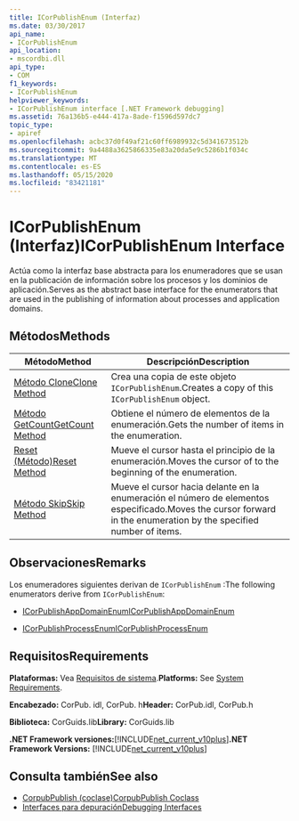 ```yaml
---
title: ICorPublishEnum (Interfaz)
ms.date: 03/30/2017
api_name:
- ICorPublishEnum
api_location:
- mscordbi.dll
api_type:
- COM
f1_keywords:
- ICorPublishEnum
helpviewer_keywords:
- ICorPublishEnum interface [.NET Framework debugging]
ms.assetid: 76a136b5-e444-417a-8ade-f1596d597dc7
topic_type:
- apiref
ms.openlocfilehash: acbc37d0f49af21c60ff6989932c5d341673512b
ms.sourcegitcommit: 9a4488a3625866335e83a20da5e9c5286b1f034c
ms.translationtype: MT
ms.contentlocale: es-ES
ms.lasthandoff: 05/15/2020
ms.locfileid: "83421181"
---
```

# <a name="icorpublishenum-interface"></a><span data-ttu-id="a6a15-102">ICorPublishEnum (Interfaz)</span><span class="sxs-lookup"><span data-stu-id="a6a15-102">ICorPublishEnum Interface</span></span>
<span data-ttu-id="a6a15-103">Actúa como la interfaz base abstracta para los enumeradores que se usan en la publicación de información sobre los procesos y los dominios de aplicación.</span><span class="sxs-lookup"><span data-stu-id="a6a15-103">Serves as the abstract base interface for the enumerators that are used in the publishing of information about processes and application domains.</span></span>  
  
## <a name="methods"></a><span data-ttu-id="a6a15-104">Métodos</span><span class="sxs-lookup"><span data-stu-id="a6a15-104">Methods</span></span>  
  
|<span data-ttu-id="a6a15-105">Método</span><span class="sxs-lookup"><span data-stu-id="a6a15-105">Method</span></span>|<span data-ttu-id="a6a15-106">Descripción</span><span class="sxs-lookup"><span data-stu-id="a6a15-106">Description</span></span>|  
|------------|-----------------|  
|[<span data-ttu-id="a6a15-107">Método Clone</span><span class="sxs-lookup"><span data-stu-id="a6a15-107">Clone Method</span></span>](icorpublishenum-clone-method.md)|<span data-ttu-id="a6a15-108">Crea una copia de este objeto `ICorPublishEnum`.</span><span class="sxs-lookup"><span data-stu-id="a6a15-108">Creates a copy of this `ICorPublishEnum` object.</span></span>|  
|[<span data-ttu-id="a6a15-109">Método GetCount</span><span class="sxs-lookup"><span data-stu-id="a6a15-109">GetCount Method</span></span>](icorpublishenum-getcount-method.md)|<span data-ttu-id="a6a15-110">Obtiene el número de elementos de la enumeración.</span><span class="sxs-lookup"><span data-stu-id="a6a15-110">Gets the number of items in the enumeration.</span></span>|  
|[<span data-ttu-id="a6a15-111">Reset (Método)</span><span class="sxs-lookup"><span data-stu-id="a6a15-111">Reset Method</span></span>](icorpublishenum-reset-method.md)|<span data-ttu-id="a6a15-112">Mueve el cursor hasta el principio de la enumeración.</span><span class="sxs-lookup"><span data-stu-id="a6a15-112">Moves the cursor of to the beginning of the enumeration.</span></span>|  
|[<span data-ttu-id="a6a15-113">Método Skip</span><span class="sxs-lookup"><span data-stu-id="a6a15-113">Skip Method</span></span>](icorpublishenum-skip-method.md)|<span data-ttu-id="a6a15-114">Mueve el cursor hacia delante en la enumeración el número de elementos especificado.</span><span class="sxs-lookup"><span data-stu-id="a6a15-114">Moves the cursor forward in the enumeration by the specified number of items.</span></span>|  
  
## <a name="remarks"></a><span data-ttu-id="a6a15-115">Observaciones</span><span class="sxs-lookup"><span data-stu-id="a6a15-115">Remarks</span></span>  
 <span data-ttu-id="a6a15-116">Los enumeradores siguientes derivan de `ICorPublishEnum` :</span><span class="sxs-lookup"><span data-stu-id="a6a15-116">The following enumerators derive from `ICorPublishEnum`:</span></span>  
  
- [<span data-ttu-id="a6a15-117">ICorPublishAppDomainEnum</span><span class="sxs-lookup"><span data-stu-id="a6a15-117">ICorPublishAppDomainEnum</span></span>](icorpublishappdomainenum-interface.md)  
  
- [<span data-ttu-id="a6a15-118">ICorPublishProcessEnum</span><span class="sxs-lookup"><span data-stu-id="a6a15-118">ICorPublishProcessEnum</span></span>](icorpublishprocessenum-interface.md)  
  
## <a name="requirements"></a><span data-ttu-id="a6a15-119">Requisitos</span><span class="sxs-lookup"><span data-stu-id="a6a15-119">Requirements</span></span>  
 <span data-ttu-id="a6a15-120">**Plataformas:** Vea [Requisitos de sistema](../../get-started/system-requirements.md).</span><span class="sxs-lookup"><span data-stu-id="a6a15-120">**Platforms:** See [System Requirements](../../get-started/system-requirements.md).</span></span>  
  
 <span data-ttu-id="a6a15-121">**Encabezado:** CorPub. idl, CorPub. h</span><span class="sxs-lookup"><span data-stu-id="a6a15-121">**Header:** CorPub.idl, CorPub.h</span></span>  
  
 <span data-ttu-id="a6a15-122">**Biblioteca:** CorGuids.lib</span><span class="sxs-lookup"><span data-stu-id="a6a15-122">**Library:** CorGuids.lib</span></span>  
  
 <span data-ttu-id="a6a15-123">**.NET Framework versiones:**[!INCLUDE[net_current_v10plus](../../../../includes/net-current-v10plus-md.md)]</span><span class="sxs-lookup"><span data-stu-id="a6a15-123">**.NET Framework Versions:** [!INCLUDE[net_current_v10plus](../../../../includes/net-current-v10plus-md.md)]</span></span>  
  
## <a name="see-also"></a><span data-ttu-id="a6a15-124">Consulta también</span><span class="sxs-lookup"><span data-stu-id="a6a15-124">See also</span></span>

- [<span data-ttu-id="a6a15-125">CorpubPublish (coclase)</span><span class="sxs-lookup"><span data-stu-id="a6a15-125">CorpubPublish Coclass</span></span>](corpubpublish-coclass.md)
- [<span data-ttu-id="a6a15-126">Interfaces para depuración</span><span class="sxs-lookup"><span data-stu-id="a6a15-126">Debugging Interfaces</span></span>](debugging-interfaces.md)
